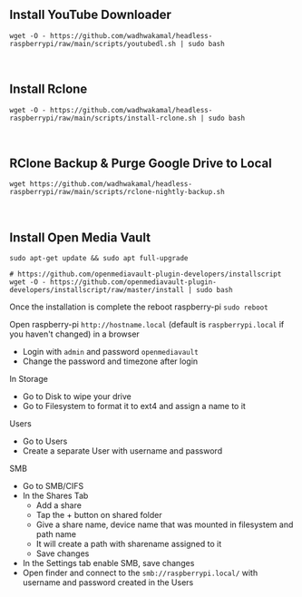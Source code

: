 
## Install YouTube Downloader
`wget -O - https://github.com/wadhwakamal/headless-raspberrypi/raw/main/scripts/youtubedl.sh | sudo bash`

<br />

## Install Rclone
`wget -O - https://github.com/wadhwakamal/headless-raspberrypi/raw/main/scripts/install-rclone.sh | sudo bash`

<br />

## RClone Backup & Purge Google Drive to Local 
`wget https://github.com/wadhwakamal/headless-raspberrypi/raw/main/scripts/rclone-nightly-backup.sh`

<br />

## Install Open Media Vault
```
sudo apt-get update && sudo apt full-upgrade

# https://github.com/openmediavault-plugin-developers/installscript
wget -O - https://github.com/openmediavault-plugin-developers/installscript/raw/master/install | sudo bash
```

Once the installation is complete the reboot raspberry-pi
`sudo reboot`

Open raspberry-pi `http://hostname.local` (default is `raspberrypi.local` if you haven't changed) in a browser
- Login with `admin` and password `openmediavault`
- Change the password and timezone after login

In Storage
- Go to Disk to wipe your drive
- Go to Filesystem to format it to ext4 and assign a name to it

Users
- Go to Users
- Create a separate User with username and password

SMB
- Go to SMB/CIFS
- In the Shares Tab
  - Add a share
  - Tap the + button on shared folder
  - Give a share name, device name that was mounted in filesystem and path name
  - It will create a path with sharename assigned to it
  - Save changes
- In the Settings tab enable SMB, save changes
- Open finder and connect to the `smb://raspberrypi.local/` with username and password created in the Users

